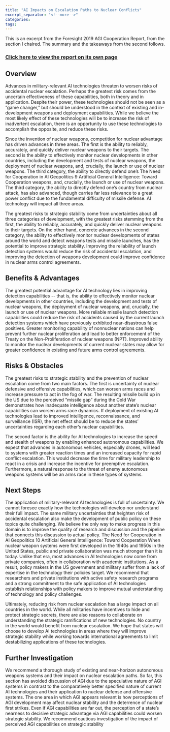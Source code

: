 ```yaml
---
title: "AI Impacts on Escalation Paths to Nuclear Conflicts"
excerpt_separator: "<!--more-->"
categories:
tags:
---
```


This is an excerpt from the Foresight 2019 AGI Cooperation Report, from the section I chaired. The summary and the takeaways from the second follows.

### [Click here to view the report on its own page](/assets/2019-AGI-Cooperation-Report.pdf)

## Overview

Advances in military-relevant AI technologies threaten to worsen risks of accidental nuclear escalation. Perhaps the greatest risk comes from the uncertain effectiveness of these capabilities, both in theory and in application. Despite their power, these technologies should not be seen as a “game changer,” but should be understood in the context of existing and in-development weapons and deployment capabilities. While we believe the most likely effect of these technologies will be to increase the risk of inadvertent escalation, there is an opportunity to use these technologies to accomplish the opposite, and reduce these risks. 

Since the invention of nuclear weapons, competition for nuclear advantage has driven advances in three areas. The first is the ability to reliably, accurately, and quickly deliver nuclear weapons to their targets. The second is the ability to effectively monitor nuclear developments in other countries, including the development and tests of nuclear weapons, the deployment of nuclear weapons, and, crucially, the launch or use of nuclear weapons. The third category, the ability to directly defend one’s The Need for Cooperation in AI Geopolitics 9 Artificial General Intelligence: Toward Cooperation weapons, and, crucially, the launch or use of nuclear weapons. The third category, the ability to directly defend one’s country from nuclear attack, has also advanced, though carries far less relevance to a great power conflict due to the fundamental difficulty of missile defense. AI technology will impact all three areas. 

The greatest risks to strategic stability come from uncertainties about all three categories of development, with the greatest risks stemming from the first, the ability to reliably, accurately, and quickly deliver nuclear weapons to their targets. On the other hand, concrete advances in the second category, the ability to effectively monitor nuclear developments of states around the world and detect weapons tests and missile launches, has the potential to improve strategic stability. Improving the reliability of launch detection systems would reduce the risk of accidental escalation, and improving the detection of weapons development could improve confidence in nuclear arms control agreements. 

## Benefits & Advantages 

The greatest potential advantage for AI technology lies in improving detection capabilities -- that is, the ability to effectively monitor nuclear developments in other countries, including the development and tests of nuclear weapons, the deployment of nuclear weapons, and, crucially, the launch or use of nuclear weapons. More reliable missile launch detection capabilities could reduce the risk of accidents caused by the current launch detection systems which have previously exhibited near-disastrous false positives. Greater monitoring capability of nonnuclear nations can help prevent further nuclear proliferation and lead to better enforcement of the Treaty on the Non-Proliferation of nuclear weapons (NPT). Improved ability to monitor the nuclear developments of current nuclear states may allow for greater confidence in existing and future arms control agreements. 

## Risks & Obstacles 

The greatest risks to strategic stability and the prevention of nuclear escalation come from two main factors. The first is uncertainty of nuclear defensive and offensive capabilities, which can worsen arms races and increase pressure to act in the fog of war. The resulting missile build up in the US due to the perceived “missile gap” during the Cold War demonstrates how inadequate intelligence about another state’s nuclear capabilities can worsen arms race dynamics. If deployment of existing AI technologies lead to improved intelligence, reconnaissance, and surveillance (ISR), the net effect should be to reduce the states’ uncertainties regarding each other’s nuclear capabilities. 

The second factor is the ability for AI technologies to increase the speed and stealth of weapons by enabling enhanced autonomous capabilities. We expect that advances in autonomous vehicles, especially drones, will lead to systems with greater reaction times and an increased capacity for rapid conflict escalation. This would decrease the time for military leadership to react in a crisis and increase the incentive for preemptive escalation. Furthermore, a natural response to the threat of enemy autonomous weapons systems will be an arms race in these types of systems. 

## Next Steps 

The application of military-relevant AI technologies is full of uncertainty. We cannot foresee exactly how the technologies will develop nor understand their full impact. The same military uncertainties that heighten risk of accidental escalation also make the development of public policy on these topics quite challenging. We believe the only way to make progress in this domain is to improve the quality of research and discussion and the pipeline that connects this discussion to actual policy. The Need for Cooperation in AI Geopolitics 10 Artificial General Intelligence: Toward Cooperation When nuclear weapon systems were first developed in the 1940s and 1950s in the United States, public and private collaboration was much stronger than it is today. Unlike that era, most advances in AI technologies now come from private companies, often in collaboration with academic institutions. As a result, policy makers in the US government and military suffer from a lack of expertise in the technology their policies target. We recommend that researchers and private institutions with active safety research programs and a strong commitment to the safe application of AI technologies establish relationships with policy makers to improve mutual understanding of technology and policy challenges. 

Ultimately, reducing risk from nuclear escalation has a large impact on all countries in the world. While all militaries have incentives to hide and protect strategic secrets, there are also reasons to collaborate on understanding the strategic ramifications of new technologies. No country in the world would benefit from nuclear escalation. We hope that states will choose to develop AI technologies in areas where they will improve strategic stability while working towards international agreements to limit destabilizing applications of these technologies. 

## Further Investigation 

We recommend a thorough study of existing and near-horizon autonomous weapons systems and their impact on nuclear escalation paths. So far, this section has avoided discussion of AGI due to the speculative nature of AGI systems in contrast to the comparatively better specified nature of current AI technologies and their application to nuclear defense and offensive systems. The one area in which AGI appears relevant is how perceptions of AGI development may affect nuclear stability and the deterrence of nuclear first strikes. Even if AGI capabilities are far out, the perception of a state’s nearness to decisive strategic advantage via AGI capabilities could worsen strategic stability. We recommend cautious investigation of the impact of perceived AGI capabilities on strategic stability

<object data="/assets/2019-AGI-Cooperation-Report.pdf" width="2000" height="2000" type='application/pdf'/>


